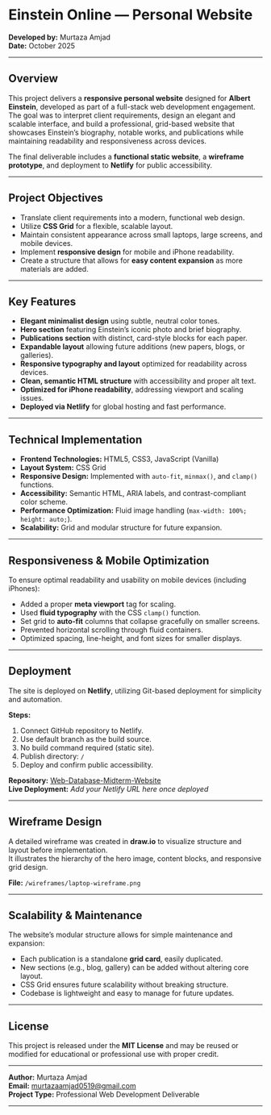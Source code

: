 # Einstein Online — Personal Website  
**Developed by:** Murtaza Amjad  
**Date:** October 2025  

---

## Overview

This project delivers a **responsive personal website** designed for **Albert Einstein**, developed as part of a full-stack web development engagement. The goal was to interpret client requirements, design an elegant and scalable interface, and build a professional, grid-based website that showcases Einstein’s biography, notable works, and publications while maintaining readability and responsiveness across devices.

The final deliverable includes a **functional static website**, a **wireframe prototype**, and deployment to **Netlify** for public accessibility.

---

## Project Objectives

- Translate client requirements into a modern, functional web design.  
- Utilize **CSS Grid** for a flexible, scalable layout.  
- Maintain consistent appearance across small laptops, large screens, and mobile devices.  
- Implement **responsive design** for mobile and iPhone readability.  
- Create a structure that allows for **easy content expansion** as more materials are added.  

---

## Key Features

- **Elegant minimalist design** using subtle, neutral color tones.  
- **Hero section** featuring Einstein’s iconic photo and brief biography.  
- **Publications section** with distinct, card-style blocks for each paper.  
- **Expandable layout** allowing future additions (new papers, blogs, or galleries).  
- **Responsive typography and layout** optimized for readability across devices.  
- **Clean, semantic HTML structure** with accessibility and proper alt text.  
- **Optimized for iPhone readability**, addressing viewport and scaling issues.  
- **Deployed via Netlify** for global hosting and fast performance.  

---

## Technical Implementation

- **Frontend Technologies:** HTML5, CSS3, JavaScript (Vanilla)  
- **Layout System:** CSS Grid  
- **Responsive Design:** Implemented with `auto-fit`, `minmax()`, and `clamp()` functions.  
- **Accessibility:** Semantic HTML, ARIA labels, and contrast-compliant color scheme.  
- **Performance Optimization:** Fluid image handling (`max-width: 100%; height: auto;`).  
- **Scalability:** Grid and modular structure for future expansion.  

---

## Responsiveness & Mobile Optimization

To ensure optimal readability and usability on mobile devices (including iPhones):

- Added a proper **meta viewport** tag for scaling.  
- Used **fluid typography** with the CSS `clamp()` function.  
- Set grid to **auto-fit** columns that collapse gracefully on smaller screens.  
- Prevented horizontal scrolling through fluid containers.  
- Optimized spacing, line-height, and font sizes for smaller displays.  

---

## Deployment

The site is deployed on **Netlify**, utilizing Git-based deployment for simplicity and automation.

**Steps:**
1. Connect GitHub repository to Netlify.  
2. Use default branch as the build source.  
3. No build command required (static site).  
4. Publish directory: `/`  
5. Deploy and confirm public accessibility.

**Repository:** [Web-Database-Midterm-Website](https://github.com/GokuSSGodd/Web-Database-Midterm-Website)  
**Live Deployment:** _Add your Netlify URL here once deployed_

---

## Wireframe Design

A detailed wireframe was created in **draw.io** to visualize structure and layout before implementation.  
It illustrates the hierarchy of the hero image, content blocks, and responsive grid design.

**File:** `/wireframes/laptop-wireframe.png`

---

## Scalability & Maintenance

The website’s modular structure allows for simple maintenance and expansion:

- Each publication is a standalone **grid card**, easily duplicated.  
- New sections (e.g., blog, gallery) can be added without altering core layout.  
- CSS Grid ensures future scalability without breaking structure.  
- Codebase is lightweight and easy to manage for future updates.  

---

## License

This project is released under the **MIT License** and may be reused or modified for educational or professional use with proper credit.

---

**Author:** Murtaza Amjad  
**Email:** murtazaamjad0519@gmail.com  
**Project Type:** Professional Web Development Deliverable  

---
